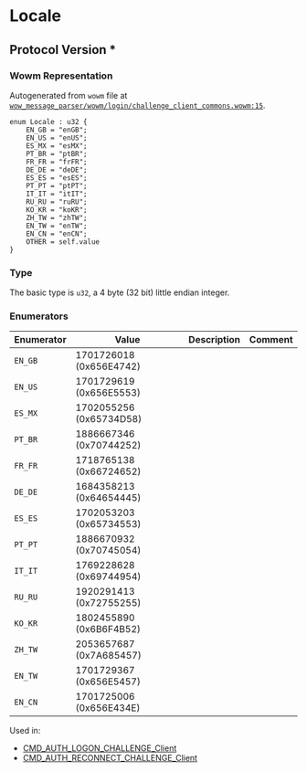 # Locale

## Protocol Version *

### Wowm Representation

Autogenerated from `wowm` file at [`wow_message_parser/wowm/login/challenge_client_commons.wowm:15`](https://github.com/gtker/wow_messages/tree/main/wow_message_parser/wowm/login/challenge_client_commons.wowm#L15).

```rust,ignore
enum Locale : u32 {
    EN_GB = "enGB";
    EN_US = "enUS";
    ES_MX = "esMX";
    PT_BR = "ptBR";
    FR_FR = "frFR";
    DE_DE = "deDE";
    ES_ES = "esES";
    PT_PT = "ptPT";
    IT_IT = "itIT";
    RU_RU = "ruRU";
    KO_KR = "koKR";
    ZH_TW = "zhTW";
    EN_TW = "enTW";
    EN_CN = "enCN";
    OTHER = self.value
}
```
### Type
The basic type is `u32`, a 4 byte (32 bit) little endian integer.
### Enumerators
| Enumerator | Value  | Description | Comment |
| --------- | -------- | ----------- | ------- |
| `EN_GB` | 1701726018 (0x656E4742) |  |  |
| `EN_US` | 1701729619 (0x656E5553) |  |  |
| `ES_MX` | 1702055256 (0x65734D58) |  |  |
| `PT_BR` | 1886667346 (0x70744252) |  |  |
| `FR_FR` | 1718765138 (0x66724652) |  |  |
| `DE_DE` | 1684358213 (0x64654445) |  |  |
| `ES_ES` | 1702053203 (0x65734553) |  |  |
| `PT_PT` | 1886670932 (0x70745054) |  |  |
| `IT_IT` | 1769228628 (0x69744954) |  |  |
| `RU_RU` | 1920291413 (0x72755255) |  |  |
| `KO_KR` | 1802455890 (0x6B6F4B52) |  |  |
| `ZH_TW` | 2053657687 (0x7A685457) |  |  |
| `EN_TW` | 1701729367 (0x656E5457) |  |  |
| `EN_CN` | 1701725006 (0x656E434E) |  |  |

Used in:
* [CMD_AUTH_LOGON_CHALLENGE_Client](cmd_auth_logon_challenge_client.md)
* [CMD_AUTH_RECONNECT_CHALLENGE_Client](cmd_auth_reconnect_challenge_client.md)

